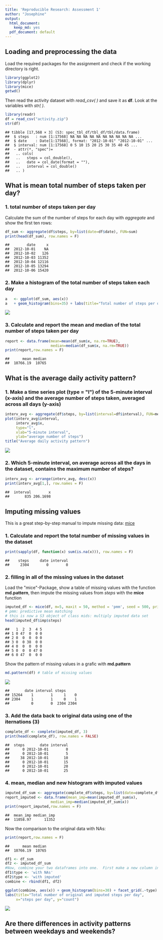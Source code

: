 ```yaml
---
title: 'Reproducible Research: Assessment 1'
author: "Josephine"
output:
  html_document:
    keep_md: yes
  pdf_document: default
---
```



## Loading and preprocessing the data
Load the required packages for the assignment and check if the working directory is right. 

```r
library(ggplot2)
library(dplyr)
library(mice)
getwd()
```
Then read the activity dataset with *read_csv( )* and save it as **df**. Look at the variables with *str( )*.

```r
library(readr)
df = read_csv("activity.zip")
str(df)
```

```
## tibble [17,568 × 3] (S3: spec_tbl_df/tbl_df/tbl/data.frame)
##  $ steps   : num [1:17568] NA NA NA NA NA NA NA NA NA NA ...
##  $ date    : Date[1:17568], format: "2012-10-01" "2012-10-01" ...
##  $ interval: num [1:17568] 0 5 10 15 20 25 30 35 40 45 ...
##  - attr(*, "spec")=
##   .. cols(
##   ..   steps = col_double(),
##   ..   date = col_date(format = ""),
##   ..   interval = col_double()
##   .. )
```

## What is mean total number of steps taken per day?
###  1. total number of steps taken per day

Calculate the sum of the number of steps for each day with *aggregate* and show the first ten rows:

```r
df_sum <- aggregate(df$steps, by=list(date=df$date), FUN=sum)
print(head(df_sum), row.names = F)
```

```
##        date     x
##  2012-10-01    NA
##  2012-10-02   126
##  2012-10-03 11352
##  2012-10-04 12116
##  2012-10-05 13294
##  2012-10-06 15420
```

### 2. Make a histogram of the total number of steps taken each day

```r
a   <- ggplot(df_sum, aes(x))
a   + geom_histogram(bins=35) + labs(title="Total number of steps per day", x="Steps per day", y="count")
```

![](PA1_template_files/figure-html/unnamed-chunk-3-1.png)<!-- -->

###  3. Calculate and report the mean and median of the total number of steps taken per day

```r
report <- data.frame(mean=mean(df_sum$x, na.rm=TRUE), 
                     median=median(df_sum$x, na.rm=TRUE))
print(report,row.names = F) 
```

```
##      mean median
##  10766.19  10765
```

## What is the average daily activity pattern?
### 1. Make a time series plot (type = "l") of the 5-minute interval (x-axis) and the average number of steps taken, averaged across all days (y-axis)

```r
interv_avg <- aggregate(df$steps, by=list(interval=df$interval), FUN=mean, na.rm=TRUE)
plot(interv_avg$interval,
     interv_avg$x,
     type="l",
     xlab="5-minute interval",
     ylab="average number of steps")
title("Average daily activity pattern")
```

![](PA1_template_files/figure-html/unnamed-chunk-5-1.png)<!-- -->


### 2. Which 5-minute interval, on average across all the days in the dataset, contains the maximum number of steps?

```r
interv_avg <- arrange(interv_avg, desc(x))
print(interv_avg[1,], row.names = F)
```

```
##  interval        x
##       835 206.1698
```


## Imputing missing values
This is a great step-by-step manual to impute missing data: [mice](https://rstudio-pubs-static.s3.amazonaws.com/344055_0c737f77c0ef4e36b6865cb843a7bb4a.html
)

### 1. Calculate and report the total number of missing values in the dataset

```r
print(sapply(df, function(x) sum(is.na(x))), row.names = F)
```

```
##    steps     date interval 
##     2304        0        0
```

### 2. filling in all of the missing values in the dataset
Load the "mice"-Package, show a table of missing values with the function **md.pattern**, then impute the missing values from *steps* with the **mice** function

```r
imputed_df <- mice(df, m=5, maxit = 50, method = 'pmm', seed = 500, print=FALSE) 
# pmm: predictive mean matching
# this is now a S3 object of class mids: multiply imputed data set
head(imputed_df$imp$steps)
```

```
##   1  2  3  4 5
## 1 0 47  0  0 0
## 2 0  0  0  0 0
## 3 0  0 38  0 0
## 4 0  0  0  0 0
## 5 0  0  0 47 0
## 6 0 47  0  0 0
```
Show the pattern of missing values in a grafic with **md.pattern**

```r
md.pattern(df) # table of missing values
```

![](PA1_template_files/figure-html/unnamed-chunk-9-1.png)<!-- -->

```
##       date interval steps     
## 15264    1        1     1    0
## 2304     1        1     0    1
##          0        0  2304 2304
```

### 3. Add the data back to original data using one of the iternations (3)

```r
complete_df <- complete(imputed_df, 3)
print(head(complete_df), row.names = FALSE)
```

```
##  steps       date interval
##      0 2012-10-01        0
##      0 2012-10-01        5
##     38 2012-10-01       10
##      0 2012-10-01       15
##      0 2012-10-01       20
##      0 2012-10-01       25
```

### 4. mean, median and new histogram with imputed values 

```r
imputed_df_sum <- aggregate(complete_df$steps, by=list(date=complete_df$date), FUN=sum)
report_imputed <- data.frame(mean_imp=mean(imputed_df_sum$x), 
                     median_imp=median(imputed_df_sum$x))
print(report_imputed,row.names = F)
```

```
##  mean_imp median_imp
##  11058.97      11352
```
Now  the comparison to the original data with NAs:

```r
print(report,row.names = F)
```

```
##      mean median
##  10766.19  10765
```


```r
df1 <- df_sum
df2 <- imputed_df_sum
#Now, combine your two dataframes into one.  First make a new column in each.
df1$type <- 'with NAs'
df2$type <- 'with imputed'
combine <- rbind(df1, df2)

ggplot(combine, aes(x)) + geom_histogram(bins=30) + facet_grid(.~type) + 
labs(title="Total number of original and imputed steps per day",
     x="steps per day", y="count")
```

![](PA1_template_files/figure-html/unnamed-chunk-13-1.png)<!-- -->


## Are there differences in activity patterns between weekdays and weekends?
